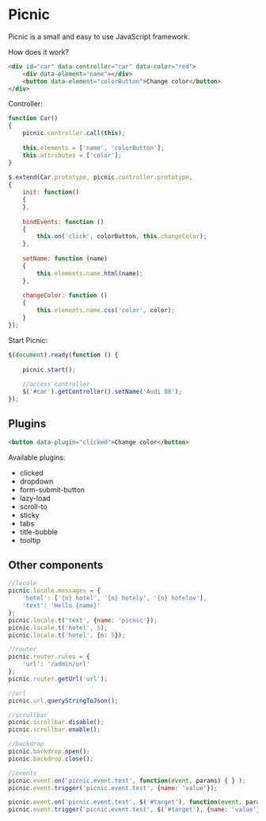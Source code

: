 
# Picnic

Picnic is a small and easy to use JavaScript framework.

How does it work? 

```html
<div id="car" data-controller="car" data-color="red">
	<div data-element="name"></div> 
	<button data-element="colorButton">Change color</button>
</div>
```

Controller:

```js
function Car()  
{  
	picnic.controller.call(this);  
  
	this.elements = ['name', 'colorButton'];  
	this.attributes = ['color'];  
}  
  
$.extend(Car.prototype, picnic.controller.prototype,  
{    
	init: function()  
	{
	},
  
	bindEvents: function ()  
	{
		this.on('click', colorButton, this.changeColor);
	},
  
	setName: function (name)  
	{
		this.elements.name.html(name);
	},
  
	changeColor: function ()  
	{
		this.elements.name.css('color', color);
	}
});
```
Start Picnic:
```js
$(document).ready(function () {  
  
	picnic.start();  
  
	//access controller
	$('#car').getController().setName('Audi Q8');  
});
```

## Plugins

```html
<button data-plugin="clicked">Change color</button>
```

Available plugins:
* clicked
* dropdown
* form-submit-button
* lazy-load
* scroll-to
* sticky
* tabs
* title-bubble
* tooltip

## Other components

```js
//locale
picnic.locale.messages = {
	'hotel': ['{n} hotel', '{n} hotely', '{n} hotelov'],
	'text': 'Hello {name}'
};
picnic.locale.t('text', {name: 'picnic'});
picnic.locale.t('hotel', 5);
picnic.locale.t('hotel', {n: 5});

//router
picnic.router.rules = {
	'url': '/admin/url'
};
picnic.router.getUrl('url');

//url
picnic.url.queryStringToJson();

//scrollbar
picnic.scrollbar.disable();
picnic.scrollbar.enable();

//backdrop
picnic.backdrop.open();
picnic.backdrop.close();

//events
picnic.event.on('picnic.event.test', function(event, params) { } );
picnic.event.trigger('picnic.event.test', {name: 'value'});

picnic.event.on('picnic.event.test', $('#target'), function(event, params) { } );
picnic.event.trigger('picnic.event.test', $('#target'), {name: 'value'});
```